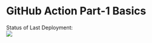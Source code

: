 # GitHub Action Part-1 Basics

Status of Last Deployment:<br>
<img src="https://github.com/andy-shulga/acrions/actions/workflows/simple.yml/badge.svg?branch=master"><br>


